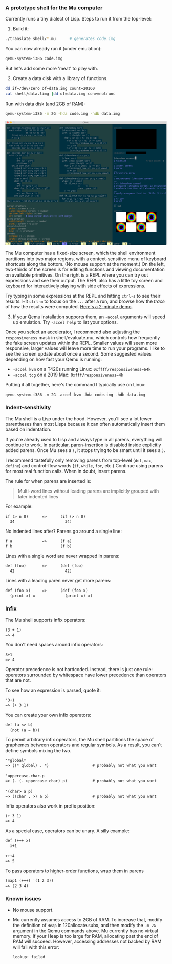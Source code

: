 ### A prototype shell for the Mu computer

Currently runs a tiny dialect of Lisp. Steps to run it from the top-level:

1. Build it:

  ```sh
  ./translate shell/*.mu      # generates code.img
  ```

  You can now already run it (under emulation):
  ```sh
  qemu-system-i386 code.img
  ```

  But let's add some more 'meat' to play with.

2. Create a data disk with a library of functions.

  ```sh
  dd if=/dev/zero of=data.img count=20160
  cat shell/data.limg |dd of=data.img conv=notrunc
  ```

  Run with data disk (and 2GB of RAM):
  ```sh
  qemu-system-i386 -m 2G -hda code.img -hdb data.img
  ```

  <img alt='screenshot of the Mu shell' src='../html/20210624-shell.png'>

  The Mu computer has a fixed-size screen, which the shell environment
  partitions into two major regions, with a context-sensitive menu of keyboard
  shortcuts along the bottom. (No mouse support at the moment.) On the left,
  two-thirds of the screen is for editing functions and viewing documentation
  on available primitives. On the right is a REPL where you can try out
  expressions and see their output. The REPL also has a little toy screen and
  keyboard for interactively playing with side effects of expressions.

  Try typing in some expressions at the REPL and hitting `ctrl-s` to see their
  results. Hit `ctrl-m` to focus on the `...` after a run, and browse how the
  _trace_ of how the results were computed. [Here's a 2-minute demo](https://archive.org/details/akkartik-mu-2021-05-31).

3. If your Qemu installation supports them, an `-accel` arguments
   will speed up emulation. Try `-accel help` to list your options.

  Once you select an accelerator, I recommend also adjusting the `responsiveness`
  mask in shell/evaluate.mu, which controls how frequently the fake screen
  updates within the REPL. Smaller values will seem more responsive, larger
  values will leave more time to run your programs. I like to see the screen
  update about once a second. Some suggested values depending on how fast your
  Qemu is running:

  - `-accel kvm` on a T420s running Linux: `0xffff/responsiveness=64k`
  - `-accel tcg` on a 2019 Mac: `0xfff/responsiveness=4k`

  Putting it all together, here's the command I typically use on Linux:

  ```
  qemu-system-i386 -m 2G -accel kvm -hda code.img -hdb data.img
  ```

### Indent-sensitivity

The Mu shell is a Lisp under the hood. However, you'll see a lot fewer
parentheses than most Lisps because it can often automatically insert them
based on indentation.

If you're already used to Lisp and always type in all parens, everything will
continue to work. In particular, paren-insertion is disabled inside explicitly
added parens. Once Mu sees a `(`, it stops trying to be smart until it sees a
`)`.

I recommend tastefully only removing parens from top-level (`def`, `mac`,
`define`) and control-flow words (`if`, `while`, `for`, etc.) Continue using
parens for most real function calls. When in doubt, insert parens.

The rule for when parens are inserted is:

> Multi-word lines without leading parens are implicitly grouped with later
> indented lines

For example:

```
if (> n 0)      =>      (if (> n 0)
  34                      34)
```

No indented lines after? Parens go around a single line:

```
f a             =>      (f a)
f b                     (f b)
```

Lines with a single word are never wrapped in parens:

```
def (foo)       =>      (def (foo)
  42                      42)
```

Lines with a leading paren never get more parens:

```
def (foo x)     =>      (def (foo x)
  (print x) x             (print x) x)
```

### Infix

The Mu shell supports infix operators:
```
(3 + 1)
=> 4
```

You don't need spaces around infix operators:
```
3+1
=> 4
```

Operator precedence is not hardcoded. Instead, there is just one rule:
operators surrounded by whitespace have lower precedence than operators that
are not.

To see how an expression is parsed, quote it:
```
'3+1
=> (+ 3 1)
```

You can create your own infix operators:
```
def (a <> b)
  (not (a = b))
```

To permit arbitrary infix operators, the Mu shell partitions the space of
graphemes between operators and regular symbols. As a result, you can't define
symbols mixing the two.
```
'*global*
=> ((* global) . *)                   # probably not what you want

'uppercase-char-p
=> (- (- uppercase char) p)           # probably not what you want

'(char> a p)
=> ((char . >) a p)                   # probably not what you want
```

Infix operators also work in prefix position:
```
(+ 3 1)
=> 4
```

As a special case, operators can be unary. A silly example:
```
def (+++ x)
  x+1

+++4
=> 5
```

To pass operators to higher-order functions, wrap them in parens
```
(map1 (+++) '(1 2 3))
=> (2 3 4)
```

### Known issues

* No mouse support.

* Mu currently assumes access to 2GB of RAM. To increase that, modify the
  definition of `Heap` in 120allocate.subx, and then modify the `-m 2G`
  argument in the Qemu commands above. Mu currently has no virtual
  memory. If your Heap is too large for RAM, allocating past the end of RAM
  will succeed. However, accessing addresses not backed by RAM will fail with
  this error:

  ```
  lookup: failed
  ```
